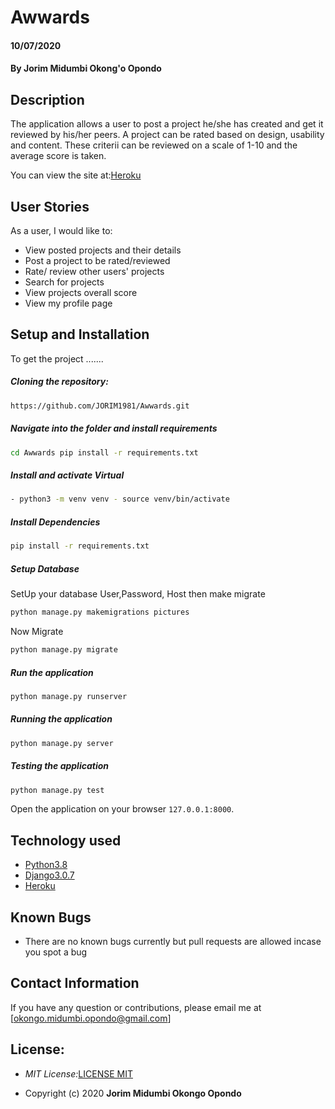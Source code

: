 

# Awwards

#### 10/07/2020
#### By **Jorim Midumbi Okong'o Opondo**

## Description
The application allows a user to post a project he/she has created and get it reviewed by his/her peers. A project can be rated based on design, usability and content. These criterii can be reviewed on a scale of 1-10 and the average score is taken.

You can view the site at:[Heroku]()


## User Stories
As a user, I would like to:
* View posted projects and their details
* Post a project to be rated/reviewed
* Rate/ review other users' projects
* Search for projects
* View projects overall score
* View my profile page
  

  
## Setup and Installation  
To get the project ....... 
  
##### Cloning the repository:  
 ```bash 
 https://github.com/JORIM1981/Awwards.git 
```
##### Navigate into the folder and install requirements  
 ```bash 
cd Awwards pip install -r requirements.txt 
```
##### Install and activate Virtual  
 ```bash 
- python3 -m venv venv - source venv/bin/activate  
```  
##### Install Dependencies  
 ```bash 
 pip install -r requirements.txt 
```  
 ##### Setup Database  
  SetUp your database User,Password, Host then make migrate  
 ```bash 
python manage.py makemigrations pictures 
 ``` 
 Now Migrate  
 ```bash 
 python manage.py migrate 
```
##### Run the application  
 ```bash 
 python manage.py runserver 
``` 
##### Running the application  
 ```bash 
 python manage.py server 
```
##### Testing the application  
 ```bash 
 python manage.py test 
```
Open the application on your browser `127.0.0.1:8000`.  
  




## Technology used

* [Python3.8](https://www.python.org/)
* [Django3.0.7](https://docs.djangoproject.com/en/2.2/)
* [Heroku](https://heroku.com)


## Known Bugs
* There are no known bugs currently but pull requests are allowed incase you spot a bug

## Contact Information 

If you have any question or contributions, please email me at [okongo.midumbi.opondo@gmail.com]

## License:

- _MIT License:_[LICENSE MIT](./LICENSE)

- Copyright (c) 2020 **Jorim Midumbi Okongo Opondo**


